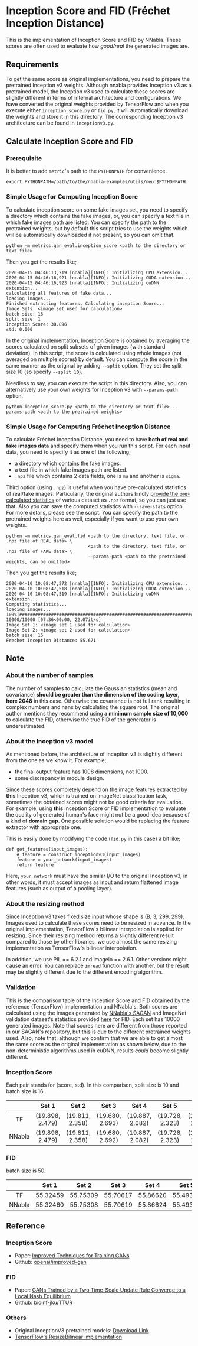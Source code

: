 # Inception Score and FID (Fréchet Inception Distance)

This is the implementation of Inception Score and FID by NNabla.
These scores are often used to evaluate how *good/real* the generated images are.

## Requirements

To get the same score as original implementations, you need to prepare the pretrained Inception v3 weights. Although nnabla provides Inception v3 as a pretrained model, the Inception v3 used to calculate these scores are slightly different in terms of internal architecture and configurations. We have converted the original weights provided by TensorFlow and when you execute either `inception_score.py` or `fid.py`, it will automatically download the weights and store it in this directory. The corresponding Inception v3 architecture can be found in `inceptionv3.py`.

## Calculate Inception Score and FID

### Prerequisite

It is better to add `metric`'s path to the `PYTHONPATH` for convenience.

```
export PYTHONPATH=/path/to/the/nnabla-examples/utils/neu:$PYTHONPATH
```

### Simple Usage for Computing Inception Score

To calculate inception score on some fake images set, you need to specify a directory which contains the fake images, or, you can specify a text file in which fake images path are listed.
You can specify the path to the pretrained weights, but by default this script tries to use the weights which will be automatically downloaded if not present, so you can omit that.

```
python -m metrics.gan_eval.inception_score <path to the directory or text file> 
```

Then you get the results like;

```
2020-04-15 04:46:13,219 [nnabla][INFO]: Initializing CPU extension...
2020-04-15 04:46:16,921 [nnabla][INFO]: Initializing CUDA extension...
2020-04-15 04:46:16,923 [nnabla][INFO]: Initializing cuDNN extension...
calculating all features of fake data...
loading images...
Finished extracting features. Calculating inception Score...
Image Sets: <image set used for calculation>
batch size: 16
split size: 1
Inception Score: 38.896
std: 0.000
```

In the original implementation, Inception Score is obtained by averaging the scores calculated on split subsets of given images (with standard deviation). In this script, the score is calculated using whole images (not averaged on multiple scores) by default. You can compute the score in the same manner as the original by adding `--split` option. They set the split size 10 (so specify `--split 10`).


Needless to say, you can execute the script in this directory. Also, you can alternatively use your own weights for Inception v3 with `--params-path` option.
```
python inception_score.py <path to the directory or text file> --params-path <path to the pretrained weights>
```

### Simple Usage for Computing Fréchet Inception Distance

To calculate Fréchet Inception Distance, you need to have **both of real and fake images data** and specify them when you run this script. For each input data, you need to specify it as one of the following;
* a directory which contains the fake images.
* a text file in which fake images path are listed.
* `.npz` file which contains 2 data fields, one is `mu` and another is `sigma`.

Third option (using `.npz`) is useful when you have pre-calculated statistics of real/fake images. Particularly, the original authors kindly [provide the pre-calculated statistics](http://bioinf.jku.at/research/ttur/) of various dataset as `.npz` format, so you can just use that. Also you can save the computed statistics with `--save-stats` option. For more details, please see the script.
You can specify the path to the pretrained weights here as well, especially if you want to use your own weights.

```
python -m metrics.gan_eval.fid <path to the directory, text file, or .npz file of REAL data> \
                               <path to the directory, text file, or .npz file of FAKE data> \
                               --params-path <path to the pretrained weights, can be omitted>
```

Then you get the results like;

```
2020-04-10 10:08:47,272 [nnabla][INFO]: Initializing CPU extension...
2020-04-10 10:08:47,518 [nnabla][INFO]: Initializing CUDA extension...
2020-04-10 10:08:47,519 [nnabla][INFO]: Initializing cuDNN extension...
Computing statistics...
loading images...
100%|##################################################################################################################| 10000/10000 [07:36<00:00, 22.07it/s]
Image Set 1: <image set 1 used for calculation>
Image Set 2: <image set 2 used for calculation>
batch size: 16
Frechet Inception Distance: 55.671
```


## Note

### About the number of samples
The number of samples to calculate the Gaussian statistics (mean and covariance) **should be greater than the dimension of the coding layer, here 2048** in this case. Otherwise the covariance is not full rank resulting in complex numbers and nans by calculating the square root. The original author mentions they recommend using **a minimum sample size of 10,000** to calculate the FID, otherwise the true FID of the generator is underestimated.

### About the Inception v3 model
As mentioned before, the architecture of Inception v3 is slightly different from the one as we know it. For example;

* the final output feature has 1008 dimensions, not 1000.
* some discrepancy in module design.

Since these scores completely depend on the image features extracted by **this** Inception v3, which is trained on ImageNet classification task, sometimes the obtained scores might not be good criteria for evaluation. For example, using **this** Inception Score or FID implementation to evaluate the quality of generated human's face might not be a good idea because of a kind of **domain gap**. One possible solution would be replacing the feature extractor with appropriate one.

This is easily done by modifying the code (`fid.py` in this case) a bit like;

```
def get_features(input_images):
    # feature = construct_inceptionv3(input_images)
    feature = your_network(input_images)
    return feature
```

Here, `your_network` must have the similar I/O to the original Inception v3, in other words, it must accept images as input and return flattened image features (such as output of a pooling layer).


### About the resizing method
Since Inception v3 takes fixed size input whose shape is (B, 3, 299, 299). Images used to calculate these scores need to be resized in advance. In the original implementation, TensorFlow's bilinear interpolation is applied for resizing. Since their resizing method returns a slightly different result compared to those by other libraries, we use almost the same resizing implementation as TensorFlow's bilinear interpolation.

In addition, we use PIL == 6.2.1 and imageio == 2.6.1. Other versions might cause an error. You can replace `imread` function with another, but the result may be slightly different due to the different encoding algorithm.


### Validation

This is the comparison table of the Inception Score and FID obtained by the reference (TensorFlow) implementation and NNabla's. Both scores are calculated using the images generated by [NNabla's SAGAN](https://github.com/sony/nnabla-examples/tree/master/image-generation/sagan) and ImageNet validation dataset's statistics provided [here](http://bioinf.jku.at/research/ttur/) for FID. Each set has 10000 generated images. Note that scores here are different from those reported in our SAGAN's repository, but this is due to the different pretrained weights used.
Also, note that, although we confirm that we are able to get almost the same score as the original implementation as shown below, due to the non-deterministic algorithms used in cuDNN, results *could* become slightly different.

### Inception Score

Each pair stands for (score, std). In this comparison, split size is 10 and batch size is 16.

|  | Set 1 | Set 2 | Set 3 | Set 4 | Set 5 | Set 6 | Set 7 | Set 8 | Set 9 | Set 10 |
| :---: | :---: | :---: | :---: | :---: | :---: | :---: | :---: | :---: | :---: | :---: |
| TF     | (19.898, 2.479) | (19.811, 2.358) | (19.680, 2.693) | (19.887, 2.082) | (19.728, 2.323) | (19.971, 2.432) | (19.829, 2.498) | (19.646, 2.336) | (20.143, 2.370) | (19.889, 2.713) |
| NNabla | (19.898, 2.479) | (19.811, 2.358) | (19.680, 2.692) | (19.887, 2.082) | (19.728, 2.323) | (19.971, 2.432) | (19.829, 2.499) | (19.646, 2.336) | (20.143, 2.370) | (19.889, 2.713) |

### FID

batch size is 50.

|  | Set 1 | Set 2 | Set 3 | Set 4 | Set 5 | Set 6 | Set 7 | Set 8 | Set 9 | Set 10 |
| :---: | :---: | :---: | :---: | :---: | :---: | :---: | :---: | :---: | :---: | :---: |
| TF     | 55.32459 | 55.75309 | 55.70617 | 55.86620 | 55.49323 | 55.60468 | 55.55891 | 55.47711 | 55.24311 | 55.67127 |
| NNabla | 55.32460 | 55.75308 | 55.70619 | 55.86624 | 55.49322 | 55.60468 | 55.55888 | 55.47706 | 55.24310 | 55.67147 |


## Reference

### Inception Score

* Paper: [Improved Techniques for Training GANs](https://arxiv.org/pdf/1606.03498.pdf)
* Github: [openai/improved-gan](https://github.com/openai/improved-gan)

### FID

* Paper: [GANs Trained by a Two Time-Scale Update Rule Converge to a Local Nash Equilibrium](https://arxiv.org/pdf/1706.08500.pdf)
* Github: [bioinf-jku/TTUR](https://github.com/bioinf-jku/TTUR)

### Others
* Original InceptionV3 pretrained models: [Download Link](http://download.tensorflow.org/models/image/imagenet/inception-2015-12-05.tgz)
* [TensorFlow's ResizeBilinear implementation](https://github.com/tensorflow/tensorflow/blob/master/tensorflow/core/kernels/resize_bilinear_op.cc)

